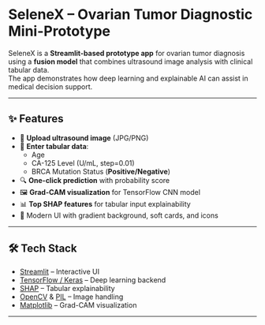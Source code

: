 # SeleneX – Ovarian Tumor Diagnostic Mini-Prototype

SeleneX is a **Streamlit-based prototype app** for ovarian tumor diagnosis using a **fusion model** that combines ultrasound image analysis with clinical tabular data.  
The app demonstrates how deep learning and explainable AI can assist in medical decision support.

---

## ✨ Features

- 📂 **Upload ultrasound image** (JPG/PNG)
- 🧾 **Enter tabular data**:
  - Age  
  - CA-125 Level (U/mL, step=0.01)  
  - BRCA Mutation Status (**Positive/Negative**)  
- 🔍 **One-click prediction** with probability score
- 🖼️ **Grad-CAM visualization** for TensorFlow CNN model
- 📊 **Top SHAP features** for tabular input explainability
- 🎨 Modern UI with gradient background, soft cards, and icons

---

## 🛠️ Tech Stack

- [Streamlit](https://streamlit.io/) – Interactive UI  
- [TensorFlow / Keras](https://www.tensorflow.org/) – Deep learning backend  
- [SHAP](https://shap.readthedocs.io/) – Tabular explainability  
- [OpenCV](https://opencv.org/) & [PIL](https://pillow.readthedocs.io/) – Image handling  
- [Matplotlib](https://matplotlib.org/) – Grad-CAM visualization  

---



